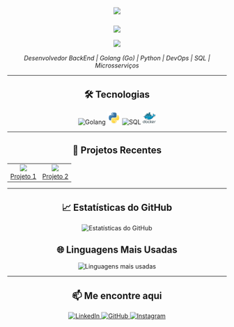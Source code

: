 <h1 align="center">
    <img src="https://readme-typing-svg.demolab.com?font=Roboto&size=28&duration=3000&pause=500&color=00FF00&center=true&vCenter=true&width=600&lines=Hello+world!;Vin%C3%ADcius+from+Brazil">
</h1>

<p align="center">
    <img src="https://i.imgur.com/3YpA3tX.gif" width="150" />
</p>

<p align="center">
    <img src="https://media.giphy.com/media/LHZyixOnHwDDy/giphy.gif" width="300"/>
</p>

<p align="center">
    <em>Desenvolvedor BackEnd | Golang (Go) | Python | DevOps | SQL | Microsserviços </em>
</p>

---

<h2 align="center">🛠 Tecnologias</h2>
<p align="center">
    <img alt="Golang" src="https://cdn.jsdelivr.net/gh/devicons/devicon/icons/go/go-original.svg" height="30"/>
    <img alt="Python" src="https://raw.githubusercontent.com/devicons/devicon/master/icons/python/python-original.svg" height="30"/>
    <img alt="SQL"    src="https://cdn.jsdelivr.net/gh/devicons/devicon/icons/mysql/mysql-original.svg" height="30"/>
    <img alt="DevOps" src="https://raw.githubusercontent.com/devicons/devicon/master/icons/docker/docker-original-wordmark.svg" height="30"/>
</p>

---

<h2 align="center">🚀 Projetos Recentes</h2>

<table align="center" cellspacing="15">
    <tr>
        <td align="center">
            <a href="https://github.com/seu-usuario/projeto1" target="_blank">
                <img src="https://user-images.githubusercontent.com/0000000/placeholder1.png" width="150" />
                <br />
                Projeto 1
            </a>
        </td>
        <td align="center">
            <a href="https://github.com/seu-usuario/projeto2" target="_blank">
                <img src="https://user-images.githubusercontent.com/0000000/placeholder2.png" width="150" />
                <br />
                Projeto 2
            </a>
        </td>
    </tr>
</table>

---

<h2 align="center">📈 Estatísticas do GitHub</h2>
<p align="center">
    <img src="https://github-readme-stats.vercel.app/api?username=seu-usuario&show_icons=true&theme=dark" alt="Estatísticas do GitHub" />
</p>

<h2 align="center">🌐 Linguagens Mais Usadas</h2>
<p align="center">
    <img src="https://github-readme-stats.vercel.app/api/top-langs/?username=seu-usuario&layout=compact&theme=dark" alt="Linguagens mais usadas" />
</p>

---

<h2 align="center">📫 Me encontre aqui</h2>
<p align="center">
    <a href="https://linkedin.com/in/seu-usuario" target="_blank">
        <img alt="LinkedIn" src="https://img.shields.io/badge/LinkedIn-0A66C2?style=for-the-badge&logo=linkedin&logoColor=white" />
    </a>
    <a href="https://github.com/seu-usuario" target="_blank">
        <img alt="GitHub" src="https://img.shields.io/badge/GitHub-181717?style=for-the-badge&logo=github&logoColor=white" />
    </a>
    <a href="https://www.instagram.com/vini_ipanema/" target="_blank">
        <img alt="Instagram" src="https://img.shields.io/badge/Instagram-%23E4405F?style=for-the-badge&logo=instagram&logoColor=white" />
    </a>
</p>
